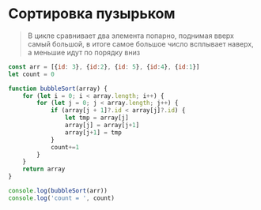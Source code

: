 # Сортировка пузырьком
> В цикле сравнивает два элемента попарно, поднимая вверх самый большой, в итоге самое большое число всплывает наверх, а меньшие идут по порядку вниз

```javascript
const arr = [{id: 3}, {id:2}, {id: 5}, {id:4}, {id:1}]
let count = 0

function bubbleSort(array) {
    for (let i = 0; i < array.length; i++) {
        for (let j = 0; j < array.length; j++) {
            if (array[j + 1]?.id < array[j]?.id) {
                let tmp = array[j]
                array[j] = array[j+1]
                array[j+1] = tmp
            }
            count+=1
        }
    }
    return array
}

console.log(bubbleSort(arr))
console.log('count = ', count)
```